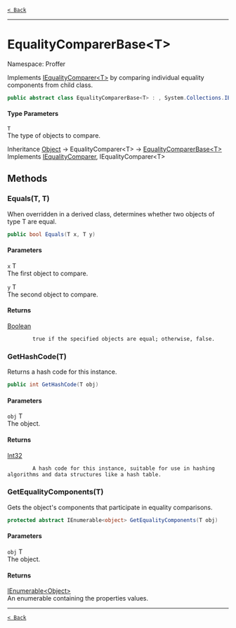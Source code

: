 [`< Back`](./)

---

# EqualityComparerBase&lt;T&gt;

Namespace: Proffer

Implements [IEqualityComparer&lt;T&gt;](https://docs.microsoft.com/en-us/dotnet/api/system.collections.generic.iequalitycomparer-1) by comparing individual equality components from child class.

```csharp
public abstract class EqualityComparerBase<T> : , System.Collections.IEqualityComparer, 
```

#### Type Parameters

`T`<br>
The type of objects to compare.

Inheritance [Object](https://docs.microsoft.com/en-us/dotnet/api/system.object) → EqualityComparer&lt;T&gt; → [EqualityComparerBase&lt;T&gt;](./proffer.equalitycomparerbase-1)<br>
Implements [IEqualityComparer](https://docs.microsoft.com/en-us/dotnet/api/system.collections.iequalitycomparer), IEqualityComparer&lt;T&gt;

## Methods

### **Equals(T, T)**

When overridden in a derived class, determines whether two objects of type T are equal.

```csharp
public bool Equals(T x, T y)
```

#### Parameters

`x` T<br>
The first object to compare.

`y` T<br>
The second object to compare.

#### Returns

[Boolean](https://docs.microsoft.com/en-us/dotnet/api/system.boolean)<br>

            true if the specified objects are equal; otherwise, false.

### **GetHashCode(T)**

Returns a hash code for this instance.

```csharp
public int GetHashCode(T obj)
```

#### Parameters

`obj` T<br>
The object.

#### Returns

[Int32](https://docs.microsoft.com/en-us/dotnet/api/system.int32)<br>

            A hash code for this instance, suitable for use in hashing algorithms and data structures like a hash table.

### **GetEqualityComponents(T)**

Gets the object's components that participate in equality comparisons.

```csharp
protected abstract IEnumerable<object> GetEqualityComponents(T obj)
```

#### Parameters

`obj` T<br>
The object.

#### Returns

[IEnumerable&lt;Object&gt;](https://docs.microsoft.com/en-us/dotnet/api/system.collections.generic.ienumerable-1)<br>
An enumerable containing the properties values.

---

[`< Back`](./)
